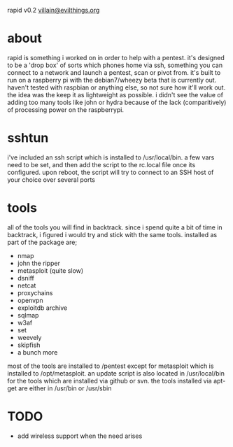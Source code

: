 rapid v0.2
villain@evilthings.org

about
=======
rapid is something i worked on in order to help with a pentest. it's designed to be a 'drop box' of sorts which phones home via ssh, something you can connect to a network and launch a pentest, scan or pivot from. it's built to run on a raspberry pi with the debian7/wheezy beta that is currently out. haven't tested with raspbian or anything else, so not sure how it'll work out. the idea was the keep it as lightweight as possible. i didn't see the value of adding too many tools like john or hydra because of the lack (comparitively) of processing power on the raspberrypi.

sshtun
======
i've included an ssh script which is installed to /usr/local/bin. a few vars need to be set, and then add the script to the rc.local file once its configured. upon reboot, the script will try to connect to an SSH host of your choice over several ports

tools
=====
all of the tools you will find in backtrack. since i spend quite a bit of time in backtrack, i figured i would try and stick with the same tools. installed as part of the package are;
- nmap
- john the ripper
- metasploit (quite slow)
- dsniff
- netcat
- proxychains
- openvpn
- exploitdb archive
- sqlmap
- w3af
- set
- weevely
- skipfish
- a bunch more

most of the tools are installed to /pentest except for metasploit which is installed to /opt/metasploit. an update script is also located in /usr/local/bin for the tools which are installed via github or svn. the tools installed via apt-get are either in /usr/bin or /usr/sbin

TODO
====
- add wireless support when the need arises
